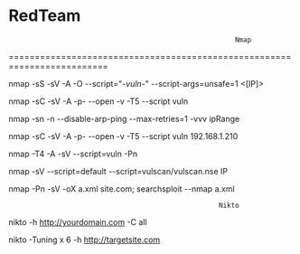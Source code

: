 # RedTeam
                                                            Nmap
=========================================================================

nmap -sS -sV -A -O --script="*-vuln-*" --script-args=unsafe=1 <[IP]>

nmap -sC -sV -A -p- --open -v -T5 --script vuln 

nmap -sn -n --disable-arp-ping --max-retries=1 -vvv ipRange

nmap -sC -sV -A -p- --open -v -T5 --script vuln 192.168.1.210

nmap -T4 -A -sV --script=vuln -Pn

nmap -sV --script=default --script=vulscan/vulscan.nse IP

nmap -Pn -sV -oX a.xml site.com; searchsploit --nmap a.xml



                                                        Nikto

nikto -h http://yourdomain.com -C all

nikto -Tuning x 6 -h http://targetsite.com



